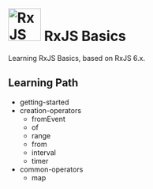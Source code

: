 # <img src="https://rxjs.dev/generated/images/marketing/home/Rx_Logo-512-512.png" alt="RxJS Logo" width="66" height="66"> RxJS Basics

Learning RxJS Basics, based on RxJS 6.x.

## Learning Path

- getting-started
- creation-operators
  - fromEvent
  - of
  - range
  - from
  - interval
  - timer
- common-operators
  - map

